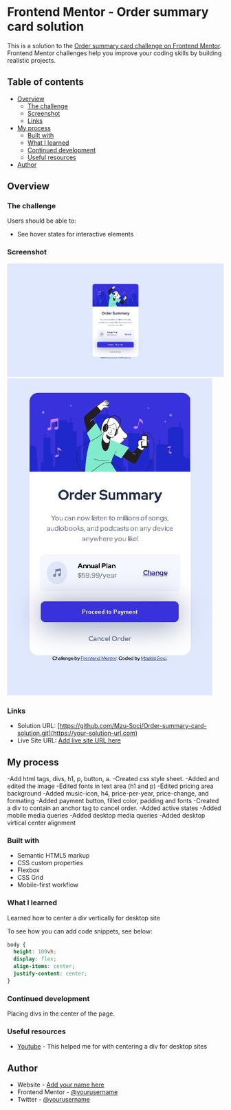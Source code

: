 # Frontend Mentor - Order summary card solution

This is a solution to the [Order summary card challenge on Frontend Mentor](https://www.frontendmentor.io/challenges/order-summary-component-QlPmajDUj). Frontend Mentor challenges help you improve your coding skills by building realistic projects.

## Table of contents

- [Overview](#overview)
  - [The challenge](#the-challenge)
  - [Screenshot](#screenshot)
  - [Links](#links)
- [My process](#my-process)
  - [Built with](#built-with)
  - [What I learned](#what-i-learned)
  - [Continued development](#continued-development)
  - [Useful resources](#useful-resources)
- [Author](#author)

## Overview

### The challenge

Users should be able to:

- See hover states for interactive elements

### Screenshot

![Desktop](Screenshot_Desktop.jpg)
![Mobile](Screenshot_Mobile.jpg)

### Links

- Solution URL: [https://github.com/Mzu-Soci/Order-summary-card-solution.git](https://your-solution-url.com)
- Live Site URL: [Add live site URL here](https://your-live-site-url.com)

## My process

-Add html tags, divs, h1, p, button, a.
-Created css style sheet.
-Added and edited the image
-Edited fonts in text area (h1 and p)
-Edited pricing area background
-Added music-icon, h4, price-per-year, price-change, and formating
-Added payment button, filled color, padding and fonts
-Created a div to contain an anchor tag to cancel order.
-Added active states
-Added mobile media queries
-Added desktop media queries
-Added desktop virtical center alignment

### Built with

- Semantic HTML5 markup
- CSS custom properties
- Flexbox
- CSS Grid
- Mobile-first workflow

### What I learned

Learned how to center a div vertically for desktop site

To see how you can add code snippets, see below:

```css media query for desktop
body {
  height: 100vh;
  display: flex;
  align-items: center;
  justify-content: center;
}
```

### Continued development

Placing divs in the center of the page.

### Useful resources

- [Youtube](https://www.youtube.com/watch?v=QdITQ4upjME) - This helped me for with centering a div for desktop sites

## Author

- Website - [Add your name here](https://www.your-site.com)
- Frontend Mentor - [@yourusername](https://www.frontendmentor.io/profile/mzu-soci)
- Twitter - [@yourusername](https://www.twitter.com/yourusername)
